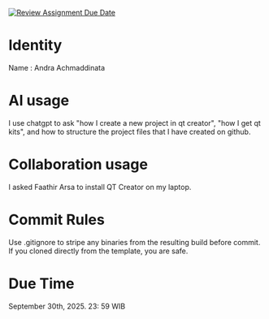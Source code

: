 [![Review Assignment Due Date](https://classroom.github.com/assets/deadline-readme-button-22041afd0340ce965d47ae6ef1cefeee28c7c493a6346c4f15d667ab976d596c.svg)](https://classroom.github.com/a/T_SwjO2j)
# Identity
Name : Andra Achmaddinata

# AI usage
I use chatgpt to ask "how I create a new project in qt creator", "how I get qt kits", and how to structure the project files that I have created on github.  

# Collaboration usage
I asked Faathir Arsa to install QT Creator on my laptop.

# Commit Rules
Use .gitignore to stripe any binaries from the resulting build before commit.  If you cloned directly from the template, you are safe. 

# Due Time
September 30th, 2025. 23: 59 WIB
